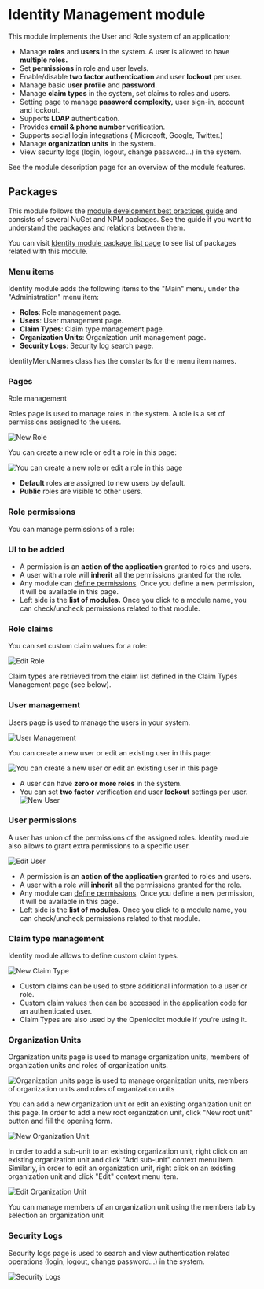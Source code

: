
Identity Management module
==========================

This module implements the User and Role system of an application;

* Manage **roles** and **users** in the system. A user is allowed to have **multiple roles.**
* Set **permissions** in role and user levels.
* Enable/disable **two factor authentication** and user **lockout** per user.
* Manage basic **user profile** and **password.**
* Manage **claim types** in the system, set claims to roles and users.
* Setting page to manage **password complexity,** user sign-in, account and lockout.
* Supports **LDAP** authentication.
* Provides **email & phone number** verification.
* Supports social login integrations ( Microsoft, Google, Twitter.)
* Manage **organization units** in the system.
* View security logs (login, logout, change password...) in the system.

See the module description page for an overview of the module features.

Packages
--------

This module follows the [module development best practices guide](https://docs.abp.io/en/abp/latest/Best-Practices/Index) and consists of several NuGet and NPM packages. See the guide if you want to understand the packages and relations between them.

You can visit [Identity module package list page](https://abp.io/packages?moduleName=Volo.Identity.Pro) to see list of packages related with this module.

### Menu items

Identity module adds the following items to the "Main" menu, under the "Administration" menu item:

* **Roles**: Role management page.
* **Users**: User management page.
* **Claim Types**: Claim type management page.
* **Organization Units**: Organization unit management page.
* **Security Logs**: Security log search page.

IdentityMenuNames class has the constants for the menu item names.

### Pages

Role management

Roles page is used to manage roles in the system. A role is a set of permissions assigned to the users.

![New Role](./images/users-role.png)

You can create a new role or edit a role in this page:

![You can create a new role or edit a role in this page](./images/role-new.png)

* **Default** roles are assigned to new users by default.
* **Public** roles are visible to other users.

### Role permissions

You can manage permissions of a role:

### UI to be added

* A permission is an **action of the application** granted to roles and users.
* A user with a role will **inherit** all the permissions granted for the role.
* Any module can [define permissions](https://docs.abp.io/en/abp/latest/Authorization#permission-system). Once you define a new permission, it will be available in this page.
* Left side is the **list of modules.** Once you click to a module name, you can check/uncheck permissions related to that module.

### Role claims

You can set custom claim values for a role:

![Edit Role](./images/role-claims.png)

Claim types are retrieved from the claim list defined in the Claim Types Management page (see below).

### User management

Users page is used to manage the users in your system.

![User Management ](./images/users.png)

You can create a new user or edit an existing user in this page:

![You can create a new user or edit an existing user in this page ](./images/users-new.png)

* A user can have **zero or more roles** in the system.
* You can set **two factor** verification and user **lockout** settings per user.
  ![New User ](./images/users-role.png)

### User permissions

A user has union of the permissions of the assigned roles. Identity module also allows to grant extra permissions to a specific user.

![Edit User ](./images/user-permision.png)

* A permission is an **action of the application** granted to roles and users.
* A user with a role will **inherit** all the permissions granted for the role.
* Any module can [define permissions](https://docs.abp.io/en/abp/latest/Authorization#permission-system). Once you define a new permission, it will be available in this page.
* Left side is the **list of modules.** Once you click to a module name, you can check/uncheck permissions related to that module.

### Claim type management

Identity module allows to define custom claim types.

![New Claim Type ](./images/claim.png)

* Custom claims can be used to store additional information to a user or role.
* Custom claim values then can be accessed in the application code for an authenticated user.
* Claim Types are also used by the OpenIddict module if you're using it.

### Organization Units

Organization units page is used to manage organization units, members of organization units and roles of organization units.

![Organization units page is used to manage organization units, members of organization units and roles of organization units](./images/organization-Unit.png)

You can add a new organization unit or edit an existing organization unit on this page. In order to add a new root organization unit, click "New root unit" button and fill the opening form.

![New Organization Unit](./images/organization-Unit-new.png)

In order to add a sub-unit to an existing organization unit, right click on an existing organization unit and click "Add sub-unit" context menu item. Similarly, in order to edit an organization unit, right click on an existing organization unit and click "Edit" context menu item.

![Edit Organization Unit](./images/organization-Unit-edit.png)

You can manage members of an organization unit using the members tab by selection an organization unit

### Security Logs

Security logs page is used to search and view authentication related operations (login, logout, change password...) in the system.

![Security Logs](./images/security-logs.png)
